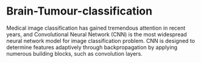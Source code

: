 # Brain-Tumour-classification
Medical image classification has gained tremendous attention in recent years, and Convolutional Neural Network (CNN) is the most widespread neural network model for image classification problem. CNN is designed to determine features adaptively through backpropagation by applying numerous building blocks, such as convolution layers.
